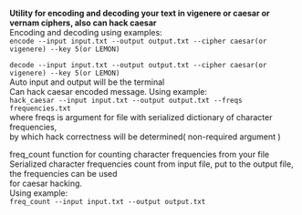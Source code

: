 **Utility for encoding and decoding your text in vigenere or caesar or vernam
ciphers, also can hack caesar**  
Encoding and decoding using examples:  
`encode --input input.txt --output output.txt --cipher caesar(or vigenere) --key 5(or LEMON)`
  
`decode --input input.txt --output output.txt --cipher caesar(or vigenere) --key 5(or LEMON)`  
Auto input and output will be the terminal  
Can hack caesar encoded message. Using example:  
`hack_caesar --input input.txt --output output.txt --freqs frequencies.txt`  
where freqs is argument for file with serialized dictionary of character frequencies,  
by which hack correctness will be determined( non-required argument )  

freq_count function for counting character frequencies from your file   
Serialized character frequencies count from input file, put to the output file, the frequencies can be used  
for caesar hacking.  
Using example:  
`freq_count --input input.txt --output output.txt`